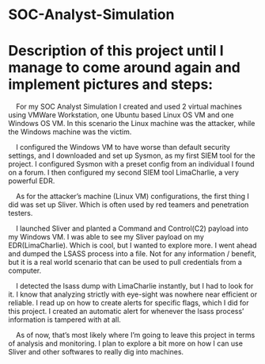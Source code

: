 # SOC-Analyst-Simulation

  <h1>Description of this project until I manage to come around again and implement pictures and steps:</h1> 

  &nbsp;&nbsp;&nbsp;&nbsp;For my SOC Analyst Simulation I created and used 2 virtual machines using VMWare Workstation, one Ubuntu based Linux OS VM and one Windows OS VM. In this scenario the
  Linux machine was the attacker, while the Windows machine was the victim. 
	
  &nbsp;&nbsp;&nbsp;&nbsp;I configured the Windows VM to have worse than default security settings, and I downloaded and set up Sysmon, as my first SIEM tool for the project. I configured
  Sysmon with a preset config from an individual I found on a forum. I then configured my second SIEM tool LimaCharlie, a very powerful EDR. 

 &nbsp;&nbsp;&nbsp;&nbsp;As for the attacker’s machine (Linux VM) configurations, the first thing I did was set up Sliver.
 Which is often used by red teamers and penetration testers. 
 
 &nbsp;&nbsp;&nbsp;&nbsp;I launched Sliver and planted a Command and Control(C2) payload into my Windows VM. 
I was able to see my Sliver payload on my EDR(LimaCharlie). Which is cool, but I wanted to explore more. I went ahead and
dumped the LSASS process into a file. Not for any information / benefit, but it is  a real world scenario that can be used to
pull credentials from a computer. 
  
  &nbsp;&nbsp;&nbsp;&nbsp;I detected the lsass dump with LimaCharlie instantly, but I had to look for it. I know that
  analyzing strictly with eye-sight was nowhere near efficient or reliable. I
  read up on how to create alerts for specific flags, which I did for this project. I created an automatic alert for whenever
  the lsass process’ information is tampered with at all. 
	
  &nbsp;&nbsp;&nbsp;&nbsp;As of now, that’s most likely where I’m going to leave this project in terms of analysis and
  monitoring. I plan to explore a bit more on how I can use Sliver and other
  softwares to really dig into machines.
